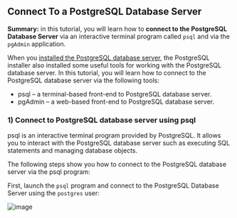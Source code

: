 ## Connect To a PostgreSQL Database Server

__Summary:__ in this tutorial, you will learn how to __connect to the PostgreSQL Database Server__ via an interactive terminal program called ```psql``` and via the ```pgAdmin``` application.

When you [installed the PostgreSQL database server](https://github.com/Quananhle/Full-Stack-in-Django/tree/main/Database/Guide/Install-PostgreSQL-on-Windows), the PostgreSQL installer also installed some useful tools for working with the PostgreSQL database server. In this tutorial, you will learn how to connect to the PostgreSQL database server via the following tools:

- psql – a terminal-based front-end to PostgreSQL database server.
- pgAdmin – a web-based front-end to PostgreSQL database server.

### 1) Connect to PostgreSQL database server using psql

psql is an interactive terminal program provided by PostgreSQL. It allows you to interact with the PostgreSQL database server such as executing SQL statements and managing database objects.

The following steps show you how to connect to the PostgreSQL database server via the psql program:

First, launch the ```psql``` program and connect to the PostgreSQL Database Server using the ```postgres``` user:

![image](https://www.postgresqltutorial.com/wp-content/uploads/2020/07/Install-PostgreSQL-psql.png)
